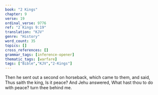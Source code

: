 ```yaml
---
book: "2 Kings"
chapter: 9
verse: 19
ordinal_verse: 9776
ref: "2 Kings 9:19"
translation: "KJV"
genre: "History"
word_count: 35
topics: []
cross_references: []
grammar_tags: [inference-opener]
thematic_tags: [warfare]
tags: ["Bible","KJV","2-Kings"]
---
```

Then he sent out a second on horseback, which came to them, and said, Thus saith the king, Is it peace? And Jehu answered, What hast thou to do with peace? turn thee behind me.
